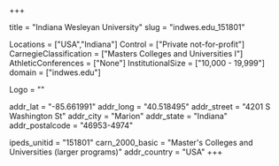 
+++

title = "Indiana Wesleyan University"
slug = "indwes.edu_151801"

Locations = ["USA","Indiana"]
Control = ["Private not-for-profit"]
CarnegieClassification = ["Masters Colleges and Universities I"]
AthleticConferences = ["None"]
InstitutionalSize = ["10,000 - 19,999"]
domain = ["indwes.edu"]

Logo = ""

addr_lat = "-85.661991"
addr_long = "40.518495"
addr_street = "4201 S Washington St"
addr_city = "Marion"
addr_state = "Indiana"
addr_postalcode = "46953-4974"

ipeds_unitid = "151801"
carn_2000_basic = "Master's Colleges and Universities (larger programs)"
addr_country = "USA"
+++
    

